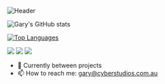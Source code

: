 ![Header](https://cdn.arstechnica.net/wp-content/uploads/2021/08/getty-app-store-800x533.jpg)

![Gary's GitHub stats](https://github-readme-stats.vercel.app/api?username=garymansted&show_icons=true&theme=tokyonight)

[![Top Languages](https://github-readme-stats.vercel.app/api/top-langs/?username=garymansted&layout=compact&theme=tokyonight)](https://github.com/garymansted/github-readme-stats)

![](https://img.shields.io/badge/<Code>-<Swift>-informational?style=flat&logo=data:image/svg%2bxml;base64,<BASE64_DATA>)
![](https://img.shields.io/badge/<Code>-<C>-informational?style=flat&logo=data:image/svg%2bxml;base64,<BASE64_DATA>)
![](https://img.shields.io/badge/<Code>-<C++>-informational?style=flat&logo=data:image/svg%2bxml;base64,<BASE64_DATA>)

- 🔭 Currently between projects
- 📫 How to reach me: gary@cyberstudios.com.au


<!--
**garymansted/garymansted** is a ✨ _special_ ✨ repository because its `README.md` (this file) appears on your GitHub profile.

Here are some ideas to get you started:

- 🔭 I’m currently working on ...
- 🌱 I’m currently learning ...
- 👯 I’m looking to collaborate on ...
- 🤔 I’m looking for help with ...
- 💬 Ask me about ...
- 📫 How to reach me: ...
- 😄 Pronouns: ...
- ⚡ Fun fact: ...
-->
